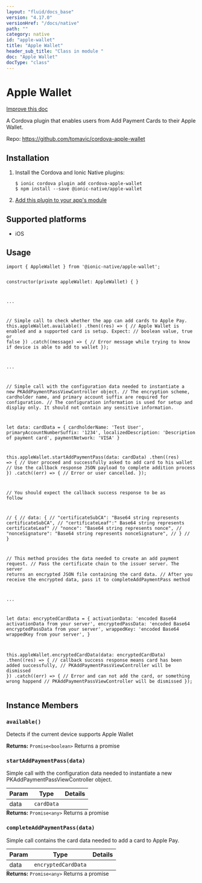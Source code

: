 ```yaml
---
layout: "fluid/docs_base"
version: "4.17.0"
versionHref: "/docs/native"
path: ""
category: native
id: "apple-wallet"
title: "Apple Wallet"
header_sub_title: "Class in module "
doc: "Apple Wallet"
docType: "class"
---
```


<h1 class="api-title">Apple Wallet</h1>

<a class="improve-v2-docs" href="http://github.com/ionic-team/ionic-native/edit/master/src/@ionic-native/plugins/apple-wallet/index.ts#L14">
  Improve this doc
</a>







<p>A Cordova plugin that enables users from Add Payment Cards to their Apple Wallet.</p>


<p>Repo:
  <a href="https://github.com/tomavic/cordova-apple-wallet">
    https://github.com/tomavic/cordova-apple-wallet
  </a>
</p>


<h2><a class="anchor" name="installation" href="#installation"></a>Installation</h2>
<ol class="installation">
  <li>Install the Cordova and Ionic Native plugins:<br>
    <pre><code class="nohighlight">$ ionic cordova plugin add cordova-apple-wallet
$ npm install --save @ionic-native/apple-wallet
</code></pre>
  </li>
  <li><a href="https://ionicframework.com/docs/native/#Add_Plugins_to_Your_App_Module">Add this plugin to your app's module</a></li>
</ol>



<h2><a class="anchor" name="platforms" href="#platforms"></a>Supported platforms</h2>
<ul>
  <li>iOS</li>
</ul>






<h2><a class="anchor" name="usage" href="#usage"></a>Usage</h2>
<pre><code class="lang-typescript">import { AppleWallet } from &#39;@ionic-native/apple-wallet&#39;;


constructor(private appleWallet: AppleWallet) { }


...


// Simple call to check whether the app can add cards to Apple Pay.
this.appleWallet.available()
 .then((res) =&gt; {
   // Apple Wallet is enabled and a supported card is setup. Expect:
   // boolean value, true or false
  })
 .catch((message) =&gt; {
   // Error message while trying to know if device is able to add to wallet
 });


...


// Simple call with the configuration data needed to instantiate a new PKAddPaymentPassViewController object.
// The encryption scheme, cardholder name, and primary account suffix are required for configuration.
// The configuration information is used for setup and display only. It should not contain any sensitive information.

let data: cardData = {
   cardholderName: &#39;Test User&#39;,
   primaryAccountNumberSuffix: &#39;1234&#39;,
   localizedDescription: &#39;Description of payment card&#39;,
   paymentNetwork: &#39;VISA&#39;
 }

this.appleWallet.startAddPaymentPass(data: cardData)
 .then((res) =&gt; {
   // User proceed and successfully asked to add card to his wallet
   // Use the callback response JSON payload to complete addition process
  })
 .catch((err) =&gt; {
   // Error or user cancelled.
 });

// You should expect the callback success response to be as follow

 // {
 //  data: {
 //    &quot;certificateSubCA&quot;: &quot;Base64 string represents certificateSubCA&quot;,
 //    &quot;certificateLeaf&quot;:&quot; Base64 string represents certificateLeaf&quot;
 //    &quot;nonce&quot;: &quot;Base64 string represents nonce&quot;,
 //    &quot;nonceSignature&quot;: &quot;Base64 string represents nonceSignature&quot;,
 //   }
 // }

// This method provides the data needed to create an add payment request.
// Pass the certificate chain to the issuer server. The server returns an encrypted JSON file containing the card data.
// After you receive the encrypted data, pass it to completeAddPaymentPass method


...


let data: encryptedCardData = {
   activationData: &#39;encoded Base64 activationData from your server&#39;,
   encryptedPassData: &#39;encoded Base64 encryptedPassData from your server&#39;,
   wrappedKey: &#39;encoded Base64 wrappedKey from your server&#39;,
 }

this.appleWallet.encryptedCardData(data: encryptedCardData)
 .then((res) =&gt; {
   // callback success response means card has been added successfully,
   // PKAddPaymentPassViewController will be dismissed
  })
 .catch((err) =&gt; {
   // Error and can not add the card, or something wrong happend
   // PKAddPaymentPassViewController will be dismissed
 });
</code></pre>








<h2><a class="anchor" name="instance-members" href="#instance-members"></a>Instance Members</h2>
<h3><a class="anchor" name="available" href="#available"></a><code>available()</code></h3>


Detects if the current device supports Apple Wallet


<div class="return-value" markdown="1">
  <i class="icon ion-arrow-return-left"></i>
  <b>Returns:</b> <code>Promise&lt;boolean&gt;</code> Returns a promise
</div><h3><a class="anchor" name="startAddPaymentPass" href="#startAddPaymentPass"></a><code>startAddPaymentPass(data)</code></h3>


Simple call with the configuration data needed to instantiate a new PKAddPaymentPassViewController object.
<table class="table param-table" style="margin:0;">
  <thead>
  <tr>
    <th>Param</th>
    <th>Type</th>
    <th>Details</th>
  </tr>
  </thead>
  <tbody>
  <tr>
    <td>
      data</td>
    <td>
      <code>cardData</code>
    </td>
    <td>
      </td>
  </tr>
  </tbody>
</table>

<div class="return-value" markdown="1">
  <i class="icon ion-arrow-return-left"></i>
  <b>Returns:</b> <code>Promise&lt;any&gt;</code> Returns a promise
</div><h3><a class="anchor" name="completeAddPaymentPass" href="#completeAddPaymentPass"></a><code>completeAddPaymentPass(data)</code></h3>


Simple call contains the card data needed to add a card to Apple Pay.
<table class="table param-table" style="margin:0;">
  <thead>
  <tr>
    <th>Param</th>
    <th>Type</th>
    <th>Details</th>
  </tr>
  </thead>
  <tbody>
  <tr>
    <td>
      data</td>
    <td>
      <code>encryptedCardData</code>
    </td>
    <td>
      </td>
  </tr>
  </tbody>
</table>

<div class="return-value" markdown="1">
  <i class="icon ion-arrow-return-left"></i>
  <b>Returns:</b> <code>Promise&lt;any&gt;</code> Returns a promise
</div>





